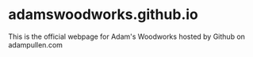 # adamswoodworks.github.io
This is the official webpage for Adam's Woodworks hosted by Github on adampullen.com
